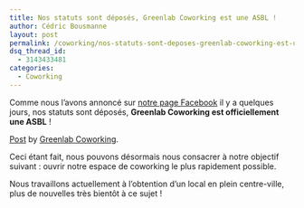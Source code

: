 ```yaml
---
title: Nos statuts sont déposés, Greenlab Coworking est une ASBL !
author: Cédric Bousmanne
layout: post
permalink: /coworking/nos-statuts-sont-deposes-greenlab-coworking-est-une-asbl
dsq_thread_id:
  - 3143433481
categories:
  - Coworking
---
```

Comme nous l&#8217;avons annoncé sur [notre page Facebook][1] il y a quelques jours, nos statuts sont déposés, **Greenlab Coworking est officiellement une ASBL** ! 

<div id="fb-root">
</div>



<div class="fb-post" data-href="https://www.facebook.com/GreenlabCoworkingArlon/posts/899989630033071" data-width="466">
  <div class="fb-xfbml-parse-ignore">
    <a href="https://www.facebook.com/GreenlabCoworkingArlon/posts/899989630033071">Post</a> by <a href="https://www.facebook.com/GreenlabCoworkingArlon">Greenlab Coworking</a>.
  </div>
</div>

Ceci étant fait, nous pouvons désormais nous consacrer à notre objectif suivant : ouvrir notre espace de coworking le plus rapidement possible. 

Nous travaillons actuellement à l&#8217;obtention d&#8217;un local en plein centre-ville, plus de nouvelles très bientôt à ce sujet !

 [1]: https://www.facebook.com/GreenlabCoworkingArlon